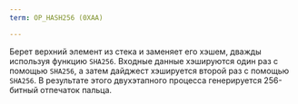 ```yaml
---
term: OP_HASH256 (0XAA)

---
```

Берет верхний элемент из стека и заменяет его хэшем, дважды используя функцию `SHA256`. Входные данные хэшируются один раз с помощью `SHA256`, а затем дайджест хэшируется второй раз с помощью `SHA256`. В результате этого двухэтапного процесса генерируется 256-битный отпечаток пальца.
